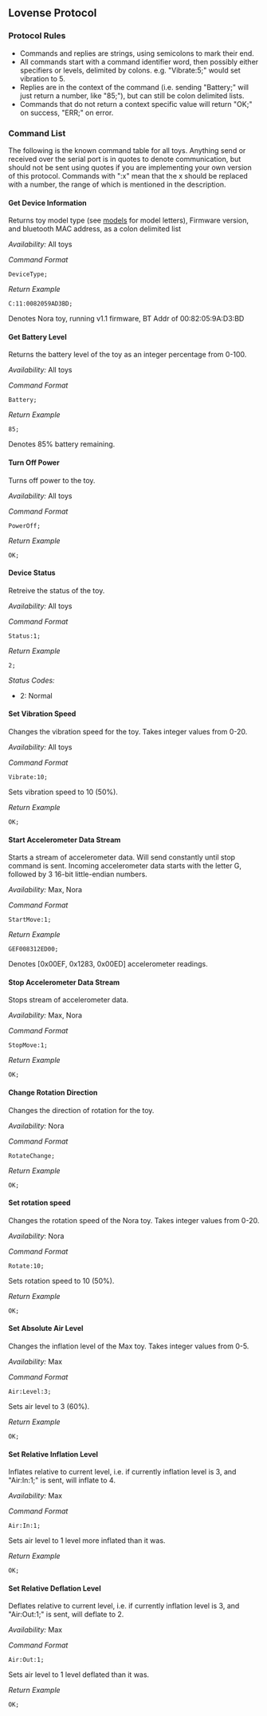 ## Lovense Protocol
### Protocol Rules

- Commands and replies are strings, using semicolons to mark their end.
- All commands start with a command identifier word, then possibly
  either specifiers or levels, delimited by colons. e.g. "Vibrate:5;"
  would set vibration to 5.
- Replies are in the context of the command (i.e. sending "Battery;"
  will just return a number, like "85;"), but can still be colon
  delimited lists.
- Commands that do not return a context specific value will return
  "OK;" on success, "ERR;" on error.

### Command List

The following is the known command table for all toys. Anything send or
received over the serial port is in quotes to denote communication, but
should not be sent using quotes if you are implementing your own version
of this protocol. Commands with ":x" mean that the x should be replaced
with a number, the range of which is mentioned in the description.

#### Get Device Information

Returns toy model type (see [models](models.md) for model letters),
Firmware version, and bluetooth MAC address, as a colon delimited list

_Availability:_ All toys

_Command Format_
```
DeviceType;
```

_Return Example_
```
C:11:0082059AD3BD;
```

Denotes Nora toy, running v1.1 firmware, BT Addr of 00:82:05:9A:D3:BD

#### Get Battery Level

Returns the battery level of the toy as an integer percentage from 0-100.

_Availability:_ All toys

_Command Format_
```
Battery;
```

_Return Example_
```
85;
```

Denotes 85% battery remaining.

#### Turn Off Power

Turns off power to the toy.

_Availability:_ All toys

_Command Format_
```
PowerOff;
```

_Return Example_
```
OK;
```

#### Device Status

Retreive the status of the toy. 

_Availability:_ All toys

_Command Format_
```
Status:1;
```

_Return Example_
```
2;
```

_Status Codes:_

- 2: Normal

#### Set Vibration Speed

Changes the vibration speed for the toy. Takes integer values from 0-20.

_Availability:_ All toys

_Command Format_
```
Vibrate:10;
```

Sets vibration speed to 10 (50%).

_Return Example_
```
OK;
```

#### Start Accelerometer Data Stream

Starts a stream of accelerometer data. Will send constantly until stop
command is sent. Incoming accelerometer data starts with the letter G,
followed by 3 16-bit little-endian numbers.

_Availability:_ Max, Nora

_Command Format_
```
StartMove:1;
```

_Return Example_
```
GEF008312ED00;
```

Denotes [0x00EF, 0x1283, 0x00ED] accelerometer readings.

#### Stop Accelerometer Data Stream

Stops stream of accelerometer data.

_Availability:_ Max, Nora

_Command Format_
```
StopMove:1;
```

_Return Example_
```
OK;
```

#### Change Rotation Direction

Changes the direction of rotation for the toy.

_Availability:_ Nora

_Command Format_
```
RotateChange;
```

_Return Example_
```
OK;
```

#### Set rotation speed

Changes the rotation speed of the Nora toy. Takes integer values from 0-20.

_Availability_: Nora

_Command Format_
```
Rotate:10;
```

Sets rotation speed to 10 (50%).

_Return Example_
```
OK;
```

#### Set Absolute Air Level

Changes the inflation level of the Max toy. Takes integer values from 0-5.

_Availability:_ Max

_Command Format_
```
Air:Level:3;
```

Sets air level to 3 (60%).

_Return Example_
```
OK;
```

#### Set Relative Inflation Level

Inflates relative to current level, i.e. if currently inflation level
is 3, and "Air:In:1;" is sent, will inflate to 4.

_Availability:_ Max

_Command Format_
```
Air:In:1;
```

Sets air level to 1 level more inflated than it was.

_Return Example_
```
OK;
```

#### Set Relative Deflation Level

Deflates relative to current level, i.e. if currently inflation level
is 3, and "Air:Out:1;" is sent, will deflate to 2.

_Availability:_ Max

_Command Format_
```
Air:Out:1;
```

Sets air level to 1 level deflated than it was.

_Return Example_
```
OK;
```
